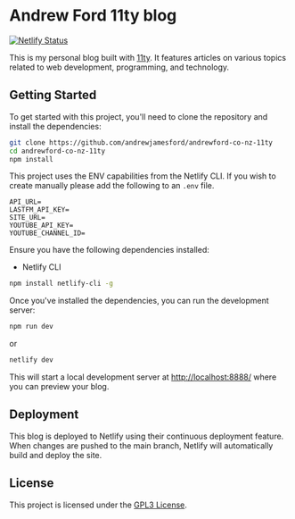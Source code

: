 # Andrew Ford 11ty blog

[![Netlify Status](https://api.netlify.com/api/v1/badges/f4b1e9ee-d1f7-4070-9fe6-f865eb782feb/deploy-status)](https://app.netlify.com/sites/andrewford-co-nz/deploys)

This is my personal blog built with [11ty](https://www.11ty.dev/). It features articles on various topics related to web development, programming, and technology.

## Getting Started

To get started with this project, you'll need to clone the repository and install the dependencies:

```bash
git clone https://github.com/andrewjamesford/andrewford-co-nz-11ty
cd andrewford-co-nz-11ty
npm install
```

This project uses the ENV capabilities from the Netlify CLI. If you wish to create manually please add the following to an `.env` file.

```env
API_URL=
LASTFM_API_KEY=
SITE_URL=
YOUTUBE_API_KEY=
YOUTUBE_CHANNEL_ID=
```

Ensure you have the following dependencies installed:

- Netlify CLI

```sh
npm install netlify-cli -g
```

Once you've installed the dependencies, you can run the development server:

```sh
npm run dev
```

or

```sh
netlify dev
```

This will start a local development server at [http://localhost:8888/](http://localhost:8888/) where you can preview your blog.

## Deployment

This blog is deployed to Netlify using their continuous deployment feature. When changes are pushed to the main branch, Netlify will automatically build and deploy the site.

## License

This project is licensed under the [GPL3 License](https://github.com/andrewjamesford/andrewford-co-nz-11ty/main/LICENSE).
